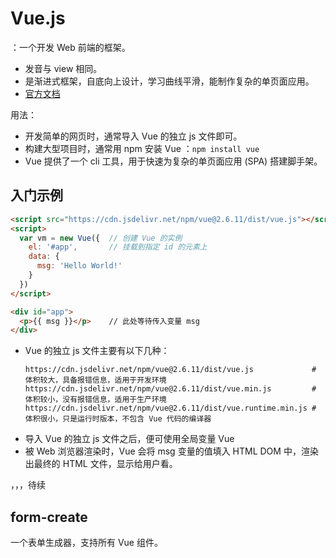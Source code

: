 # Vue.js

：一个开发 Web 前端的框架。
- 发音与 view 相同。
- 是渐进式框架，自底向上设计，学习曲线平滑，能制作复杂的单页面应用。
- [官方文档](https://vuejs.org/v2/guide/index.html)

用法：
- 开发简单的网页时，通常导入 Vue 的独立 js 文件即可。
- 构建大型项目时，通常用 npm 安装 Vue ：`npm install vue`
- Vue 提供了一个 cli 工具，用于快速为复杂的单页面应用 (SPA) 搭建脚手架。

## 入门示例

```html
<script src="https://cdn.jsdelivr.net/npm/vue@2.6.11/dist/vue.js"></script>
<script>
  var vm = new Vue({  // 创建 Vue 的实例
    el: '#app',       // 挂载到指定 id 的元素上
    data: {
      msg: 'Hello World!'
    }
  })
</script>

<div id="app">
  <p>{{ msg }}</p>    // 此处等待传入变量 msg
</div>
```
- Vue 的独立 js 文件主要有以下几种：
    ```
    https://cdn.jsdelivr.net/npm/vue@2.6.11/dist/vue.js             # 体积较大，具备报错信息，适用于开发环境
    https://cdn.jsdelivr.net/npm/vue@2.6.11/dist/vue.min.js         # 体积较小，没有报错信息，适用于生产环境
    https://cdn.jsdelivr.net/npm/vue@2.6.11/dist/vue.runtime.min.js # 体积很小，只是运行时版本，不包含 Vue 代码的编译器
    ```
- 导入 Vue 的独立 js 文件之后，便可使用全局变量 Vue
- 被 Web 浏览器渲染时，Vue 会将 msg 变量的值填入 HTML DOM 中，渲染出最终的 HTML 文件，显示给用户看。


，，，待续

## form-create

一个表单生成器，支持所有 Vue 组件。
